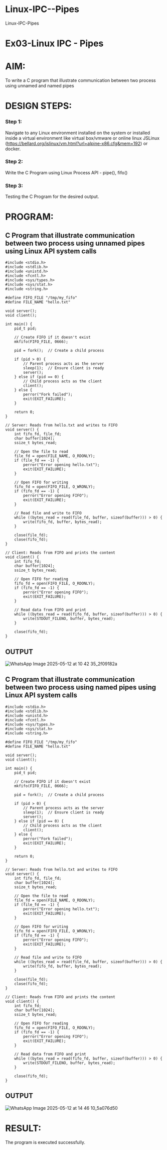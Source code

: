 # Linux-IPC--Pipes
Linux-IPC-Pipes


# Ex03-Linux IPC - Pipes

# AIM:
To write a C program that illustrate communication between two process using unnamed and named pipes

# DESIGN STEPS:

### Step 1:

Navigate to any Linux environment installed on the system or installed inside a virtual environment like virtual box/vmware or online linux JSLinux (https://bellard.org/jslinux/vm.html?url=alpine-x86.cfg&mem=192) or docker.

### Step 2:

Write the C Program using Linux Process API - pipe(), fifo()

### Step 3:

Testing the C Program for the desired output. 

# PROGRAM:

## C Program that illustrate communication between two process using unnamed pipes using Linux API system calls
```
#include <stdio.h>
#include <stdlib.h>
#include <unistd.h>
#include <fcntl.h>
#include <sys/types.h>
#include <sys/stat.h>
#include <string.h>

#define FIFO_FILE "/tmp/my_fifo"
#define FILE_NAME "hello.txt"

void server();
void client();

int main() {
    pid_t pid;

    // Create FIFO if it doesn't exist
    mkfifo(FIFO_FILE, 0666);

    pid = fork();  // Create a child process

    if (pid > 0) {
        // Parent process acts as the server
        sleep(1);  // Ensure client is ready
        server();
    } else if (pid == 0) {
        // Child process acts as the client
        client();
    } else {
        perror("Fork failed");
        exit(EXIT_FAILURE);
    }

    return 0;
}

// Server: Reads from hello.txt and writes to FIFO
void server() {
    int fifo_fd, file_fd;
    char buffer[1024];
    ssize_t bytes_read;

    // Open the file to read
    file_fd = open(FILE_NAME, O_RDONLY);
    if (file_fd == -1) {
        perror("Error opening hello.txt");
        exit(EXIT_FAILURE);
    }

    // Open FIFO for writing
    fifo_fd = open(FIFO_FILE, O_WRONLY);
    if (fifo_fd == -1) {
        perror("Error opening FIFO");
        exit(EXIT_FAILURE);
    }

    // Read file and write to FIFO
    while ((bytes_read = read(file_fd, buffer, sizeof(buffer))) > 0) {
        write(fifo_fd, buffer, bytes_read);
    }

    close(file_fd);
    close(fifo_fd);
}

// Client: Reads from FIFO and prints the content
void client() {
    int fifo_fd;
    char buffer[1024];
    ssize_t bytes_read;

    // Open FIFO for reading
    fifo_fd = open(FIFO_FILE, O_RDONLY);
    if (fifo_fd == -1) {
        perror("Error opening FIFO");
        exit(EXIT_FAILURE);
    }

    // Read data from FIFO and print
    while ((bytes_read = read(fifo_fd, buffer, sizeof(buffer))) > 0) {
        write(STDOUT_FILENO, buffer, bytes_read);
    }

    close(fifo_fd);
}
```


## OUTPUT

![WhatsApp Image 2025-05-12 at 10 42 35_2f09182a](https://github.com/user-attachments/assets/5f2d241c-4edd-416a-8dc4-fab6e61fbadb)


## C Program that illustrate communication between two process using named pipes using Linux API system calls

```
#include <stdio.h>
#include <stdlib.h>
#include <unistd.h>
#include <fcntl.h>
#include <sys/types.h>
#include <sys/stat.h>
#include <string.h>

#define FIFO_FILE "/tmp/my_fifo"
#define FILE_NAME "hello.txt"

void server();
void client();

int main() {
    pid_t pid;

    // Create FIFO if it doesn't exist
    mkfifo(FIFO_FILE, 0666);

    pid = fork();  // Create a child process

    if (pid > 0) {
        // Parent process acts as the server
        sleep(1);  // Ensure client is ready
        server();
    } else if (pid == 0) {
        // Child process acts as the client
        client();
    } else {
        perror("Fork failed");
        exit(EXIT_FAILURE);
    }

    return 0;
}

// Server: Reads from hello.txt and writes to FIFO
void server() {
    int fifo_fd, file_fd;
    char buffer[1024];
    ssize_t bytes_read;

    // Open the file to read
    file_fd = open(FILE_NAME, O_RDONLY);
    if (file_fd == -1) {
        perror("Error opening hello.txt");
        exit(EXIT_FAILURE);
    }

    // Open FIFO for writing
    fifo_fd = open(FIFO_FILE, O_WRONLY);
    if (fifo_fd == -1) {
        perror("Error opening FIFO");
        exit(EXIT_FAILURE);
    }

    // Read file and write to FIFO
    while ((bytes_read = read(file_fd, buffer, sizeof(buffer))) > 0) {
        write(fifo_fd, buffer, bytes_read);
    }

    close(file_fd);
    close(fifo_fd);
}

// Client: Reads from FIFO and prints the content
void client() {
    int fifo_fd;
    char buffer[1024];
    ssize_t bytes_read;

    // Open FIFO for reading
    fifo_fd = open(FIFO_FILE, O_RDONLY);
    if (fifo_fd == -1) {
        perror("Error opening FIFO");
        exit(EXIT_FAILURE);
    }

    // Read data from FIFO and print
    while ((bytes_read = read(fifo_fd, buffer, sizeof(buffer))) > 0) {
        write(STDOUT_FILENO, buffer, bytes_read);
    }

    close(fifo_fd);
}
```

## OUTPUT

![WhatsApp Image 2025-05-12 at 14 46 10_5a076d50](https://github.com/user-attachments/assets/0f5415ec-9d8c-4dff-b754-cde549983006)




# RESULT:
The program is executed successfully.
